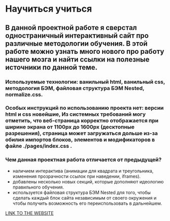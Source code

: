 # Научиться учиться
## В данной проектной работе я сверстал одностраничный интерактивный сайт про различные методологии обучения. В этой работе можно узнать много нового про работу нашего мозга и найти ссылки на полезные источники по данной теме.
### Используемые технологии: ванильный html, ванильный css, методология БЭМ, файловая структура БЭМ Nested, normalize.css.
### Особых инструкций по использованию проекта нет: версии html и css новейшие, Из системных требований могу отметить, что веб-страница корректно отображается при ширине экрана от 1100px до 1600px (десктопные разрешения), страница может загружаться дольше из-за обилия импортов блоков, элементов и модификаторов в файле ./pages/index.css .
### Чем данная проектная работа отличается от предыдущей? 
* наличием интерактива (анимации для квадрата и треугольника, изменения прозрачности ссылок при наведении, iframes).
* добавлены несколько новых секций, которые дополняют идеологию правильного обучения.
* используется файловая структура БЭМ Nested для того, чтобы сделать каждый блок сайта независимым от своего окружения и чтобы получить возможность его переиспользовать в дальнейшем.

[LINK TO THE WEBSITE](https://danieledefoe.github.io/how-to-learn/)
